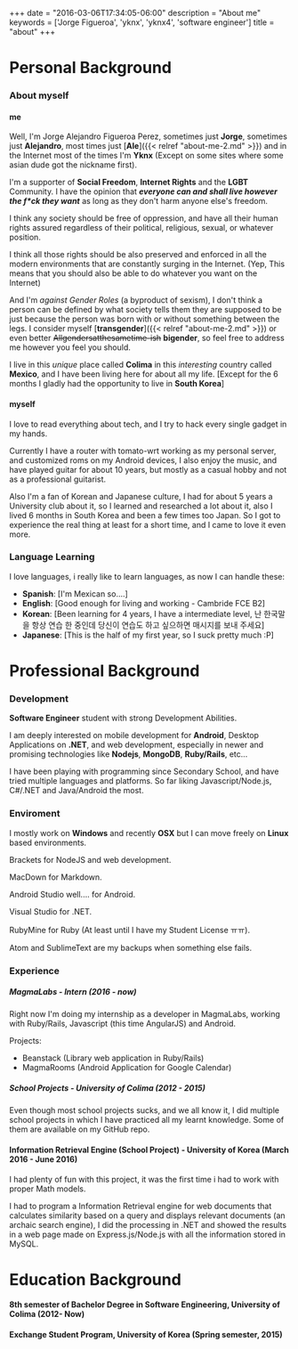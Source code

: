 +++
date = "2016-03-06T17:34:05-06:00"
description = "About me"
keywords = ['Jorge Figueroa', 'yknx', 'yknx4', 'software engineer']
title = "about"
+++

# Personal Background

### About myself

#### me
Well, I'm Jorge Alejandro Figueroa Perez, sometimes just **Jorge**, sometimes just **Alejandro**, most times just [**Ale**]({{< relref "about-me-2.md" >}}) and in the Internet most of the times I'm **Yknx** (Except on some sites where some asian dude got the nickname first).

I'm a supporter of **Social Freedom**, **Internet Rights** and the **LGBT** Community. I have the opinion that _**everyone can and shall live however the f*ck they want**_ as long as they don't harm anyone else's freedom.

I think any society should be free of oppression, and have all their human rights assured regardless of their political, religious, sexual, or whatever position.

I think all those rights should be also preserved and enforced in all the modern environments that are constantly surging in the Internet. (Yep, This means that you should also be able to do whatever you want on the Internet)

And I'm *against Gender Roles* (a byproduct of sexism), I don't think a person can be defined by what society tells them they are supposed to be just because the person was born with or without something between the legs. I consider myself [**transgender**]({{< relref "about-me-2.md" >}}) or even better ~~Allgendersatthesametime-ish~~ **bigender**, so feel free to address me however you feel you should.

I live in this *unique* place called **Colima** in this *interesting*
country called **Mexico**, and I have been living here for about all my life. [Except for the 6 months I gladly had the opportunity to live in **South Korea**]

#### myself
I love to read everything about tech, and I try to hack every
single gadget in my hands.

Currently I have a router with
tomato-wrt working as my personal server, and customized
roms on my Android devices, I also enjoy the music, and have played guitar for about 10 years, but
mostly as a casual hobby and not as a professional guitarist.

Also I'm a fan of Korean and Japanese culture, I had for about 5 years a University club about it, so I learned and researched a lot about it, also I lived 6 months in South Korea and been a few times too Japan. So I got to experience the real thing at least for a short time, and I came to love it even more.

### Language Learning

I love languages, i really like to learn languages, as now I can handle these:

* **Spanish**: [I'm Mexican so....]
* **English**: [Good enough for living and working - Cambride FCE B2]
* **Korean**: [Been learning for 4 years, I have a intermediate level, 난 한국말을 항상 연습 한 중인데 당신이 연습도 하고 싶으하면 매시지를 보내 주세요]
* **Japanese**: [This is the half of my first year, so I suck pretty much :P]


# Professional Background

### Development
__Software Engineer__ student with strong Development Abilities.

I am deeply interested on mobile development for **Android**,
Desktop Applications on **.NET**, and web development,
especially in newer and promising technologies like **Nodejs**,
**MongoDB**, **Ruby/Rails**, etc…

I have been playing with programming since Secondary
School, and have tried multiple languages and platforms. So
far liking Javascript/Node.js, C#/.NET and Java/Android the
most.

### Enviroment
I mostly work on **Windows** and recently **OSX** but I can move freely on **Linux** based
environments.

Brackets for NodeJS and web development.

MacDown for Markdown.

Android Studio well.... for Android.

Visual Studio for .NET.

RubyMine for Ruby (At least until I have my Student License ㅠㅠ).

Atom and SublimeText are my backups when something else fails.


### Experience
##### MagmaLabs - Intern (2016 - now)

Right now I'm doing my internship as a developer in MagmaLabs, working with Ruby/Rails, Javascript (this time AngularJS) and Android.

Projects:

* Beanstack (Library web application in Ruby/Rails)
* MagmaRooms (Android Application for Google Calendar)


##### School Projects - University of Colima (2012 - 2015)

Even though most school projects sucks, and we all know it, I did multiple
school projects in which I  have practiced all my learnt
knowledge. Some of them are available on my GitHub repo.


#### Information Retrieval Engine (School Project) - University of Korea (March 2016 - June 2016)
I had plenty of fun with this project, it was the first time i had
to work with proper Math models.

I had to program a Information
Retrieval engine for web documents that calculates similarity
based on a query and displays relevant documents (an
archaic search engine), I did the processing in .NET and
showed the results in a web page made on Express.js/Node.js
with all the information stored in MySQL.

# Education Background
#### 8th semester of Bachelor Degree in Software Engineering, University of Colima (2012- Now)

#### Exchange Student Program, University of Korea (Spring semester, 2015)
